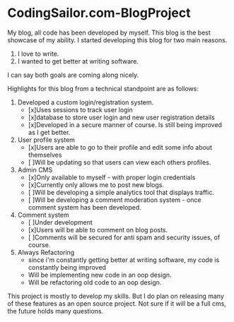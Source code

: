 CodingSailor.com-BlogProject
============================

My blog, all code has been developed by myself. This blog is the best showcase of my ability.
I started developing this blog for two main reasons.
 1. I love to write.
 2. I wanted to get better at writing software.

I can say both goals are coming along nicely.

Highlights for this blog from a technical standpoint are as follows:
 
 1. Developed a custom login/registration system.
    - [x]Uses sessions to track user login
    - [x]database to store user login and new user registration details
    - [x]Developed in a secure manner of course. Is still being improved as I get better.
 2. User profile system
    - [x]Users are able to go to their profile and edit some info about themselves
    - [ ]Will be updating so that users can view each others profiles.
 3. Admin CMS
    - [x]Only available to myself - with proper login credentials
    - [x]Currently only allows me to post new blogs.
    - [ ]Will be developing a simple analytics tool that displays traffic.
    - [ ]Will be developing a comment moderation system - once comment system has been developed.
 4. Comment system
    - [ ]Under development
    - [x]Users will be able to comment on blog posts.
    - [ ]Comments will be secured for anti spam and security issues, of course.
 5. Always Refactoring
    - since i'm constantly getting better at writing software, my code is constantly being improved
    - Will be implementing new code in an oop design.
    - Will be refactoring old code to an oop design.
    
This project is mostly to develop my skills. But I do plan on releasing many of these features as an open source project.
Not sure if it will be a full cms, the future holds many questions.
